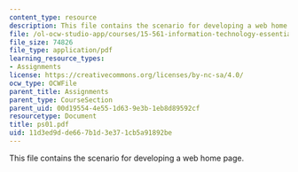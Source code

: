 ```yaml
---
content_type: resource
description: This file contains the scenario for developing a web home page.
file: /ol-ocw-studio-app/courses/15-561-information-technology-essentials-spring-2005/11d3ed9dde667b1d3e371cb5a91892be_ps01.pdf
file_size: 74826
file_type: application/pdf
learning_resource_types:
- Assignments
license: https://creativecommons.org/licenses/by-nc-sa/4.0/
ocw_type: OCWFile
parent_title: Assignments
parent_type: CourseSection
parent_uid: 00d19554-4e55-1d63-9e3b-1eb8d89592cf
resourcetype: Document
title: ps01.pdf
uid: 11d3ed9d-de66-7b1d-3e37-1cb5a91892be
---
```

This file contains the scenario for developing a web home page.